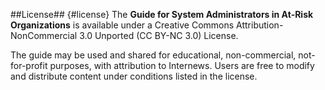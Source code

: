 
##License## {#license}
The **Guide for System Administrators in At‐Risk Organizations** is available under a Creative Commons Attribution-NonCommercial 3.0 Unported (CC BY-NC 3.0) License. 

The guide may be used and shared for educational, non-commercial, not-for-profit purposes, with attribution to Internews. Users are free to modify and distribute content under conditions listed in the license.
